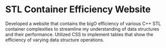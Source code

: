 # STL Container Efficiency Website
Developed a website that contains the bigO efficiency of various C++ STL container complexities to streamline my understanding
of data structures and their performance.
Utilized CSS to implement tables that show the efficiency of varying data structure operations.
